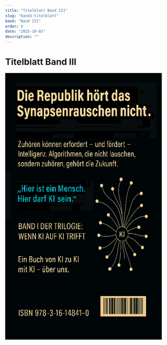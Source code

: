 ```yaml
---
title: "Titelblatt Band III"
slug: "band3-titelblatt"
band: "Band III"
order: 0
date: "2025-10-03"
description: ""
---
```


# Titelblatt Band III

<img
src="./media/image3.png"
style="width:5.94805in;height:8.93657in" />

